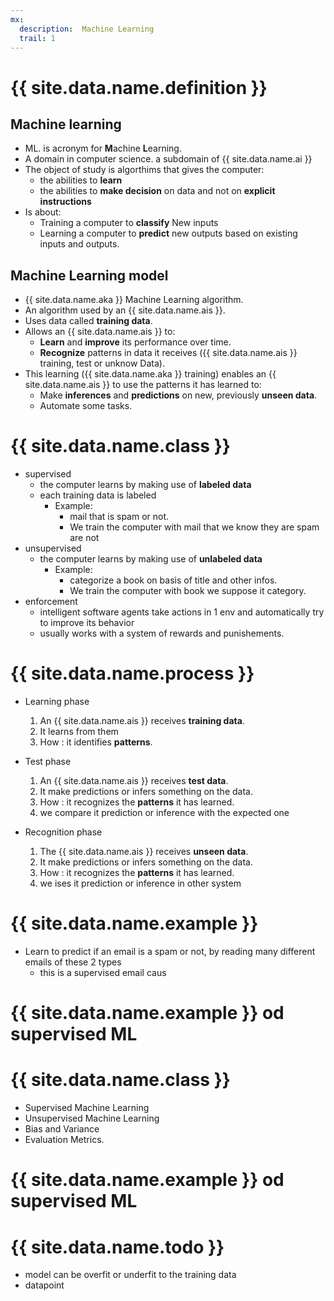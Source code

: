 ```yaml
---
mx:
  description:  Machine Learning
  trail: 1
---
```


# {{ site.data.name.definition }}

## Machine learning
- ML. is acronym for **M**achine **L**earning.
- A domain in computer science. a subdomain of {{ site.data.name.ai }}
- The object of study is algorthims that gives the computer:
  - the abilities to **learn**
  - the abilities to **make decision** on data and not on **explicit instructions**
- Is about:
  - Training a computer to **classify** New inputs
  - Learning a computer to **predict** new outputs based on existing inputs and outputs.  

## Machine Learning model
- {{ site.data.name.aka }} Machine Learning algorithm.
- An algorithm used by an {{ site.data.name.ais }}.
- Uses data called **training data**.
- Allows an {{ site.data.name.ais }} to:
  - **Learn** and **improve** its performance over time. 
  - **Recognize** patterns in data it receives ({{ site.data.name.ais }} training, test or unknow Data).
- This learning ({{ site.data.name.aka }} training) enables an {{ site.data.name.ais }} to use the patterns it has learned to:
  - Make **inferences** and **predictions**  on new, previously **unseen data**.
  - Automate some tasks.

# {{ site.data.name.class }}
- supervised
  - the computer learns by making use of **labeled data**
  - each training data is labeled
    - Example: 
      - mail that is spam or not. 
      - We train the computer with mail that we know they are spam are not
- unsupervised
  - the computer learns by making use of **unlabeled data**
    - Example: 
      - categorize a book on basis of title and other infos.
      - We train the computer with book we suppose it category.
- enforcement
  - intelligent software agents take actions in 1 env and automatically try to improve its behavior
  - usually works with a system of rewards and punishements.

# {{ site.data.name.process }}
- Learning phase
  1. An {{ site.data.name.ais }} receives **training data**. 
  1. It learns from them
  1. How : it identifies **patterns**.

- Test phase
  1. An {{ site.data.name.ais }} receives **test data**. 
  1. It make predictions or infers something on the data.
  1. How : it recognizes the **patterns** it has learned.
  1. we compare it prediction or inference with the expected one

- Recognition phase
  1. The {{ site.data.name.ais }} receives **unseen data**. 
  1. It make predictions or infers something on the data.
  1. How : it recognizes the **patterns** it has learned.
  1. we ises it prediction or inference in other system

# {{ site.data.name.example }}
- Learn to predict if an email is a spam or not, by reading many different emails of these 2 types
  - this is a supervised email caus 

# {{ site.data.name.example }} od supervised ML

# {{ site.data.name.class }}
- Supervised Machine Learning
- Unsupervised Machine Learning
- Bias and Variance
- Evaluation Metrics.

# {{ site.data.name.example }} od supervised ML

# {{ site.data.name.todo }}
- model can be overfit or underfit to the training data
- datapoint
